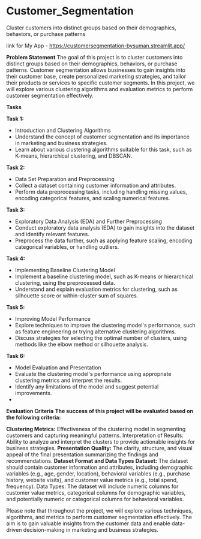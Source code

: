 # Customer_Segmentation

Cluster customers into distinct groups based on their demographics, behaviors, or purchase patterns

link for My App - https://customersegmentation-bysuman.streamlit.app/

**Problem Statement**
The goal of this project is to cluster customers into distinct groups based on their demographics, behaviors, or purchase patterns. Customer segmentation allows businesses to gain insights into their customer base, create personalized marketing strategies, and tailor their products or services to specific customer segments. In this project, we will explore various clustering algorithms and evaluation metrics to perform customer segmentation effectively.

**Tasks**

 **Task 1:**
-  Introduction and Clustering Algorithms
- Understand the concept of customer segmentation and its importance in marketing and business strategies.
- Learn about various clustering algorithms suitable for this task, such as K-means, hierarchical clustering, and DBSCAN.

**Task 2:** 

- Data Set Preparation and Preprocessing
- Collect a dataset containing customer information and attributes.
- Perform data preprocessing tasks, including handling missing values, encoding categorical features, and scaling numerical features.

**Task 3:**
 
- Exploratory Data Analysis (EDA) and Further Preprocessing
- Conduct exploratory data analysis (EDA) to gain insights into the dataset and identify relevant features.
- Preprocess the data further, such as applying feature scaling, encoding categorical variables, or handling outliers.

**Task 4:**

- Implementing Baseline Clustering Model
- Implement a baseline clustering model, such as K-means or hierarchical clustering, using the preprocessed data.
- Understand and explain evaluation metrics for clustering, such as silhouette score or within-cluster sum of squares.

**Task 5:** 

- Improving Model Performance
- Explore techniques to improve the clustering model's performance, such as feature engineering or trying alternative clustering algorithms.
- Discuss strategies for selecting the optimal number of clusters, using methods like the elbow method or silhouette analysis.

**Task 6:** 

- Model Evaluation and Presentation
- Evaluate the clustering model's performance using appropriate clustering metrics and interpret the results.
- Identify any limitations of the model and suggest potential improvements.
-

**Evaluation Criteria**
**The success of this project will be evaluated based on the following criteria:**

**Clustering Metrics:** Effectiveness of the clustering model in segmenting customers and capturing meaningful patterns.
Interpretation of Results: Ability to analyze and interpret the clusters to provide actionable insights for business strategies.
**Presentation Quality:** The clarity, structure, and visual appeal of the final presentation summarizing the findings and recommendations.
**Dataset Format and Data Types**
**Dataset:** The dataset should contain customer information and attributes, including demographic variables (e.g., age, gender, location), behavioral variables (e.g., purchase history, website visits), and customer value metrics (e.g., total spend, frequency).
Data Types: The dataset will include numeric columns for customer value metrics, categorical columns for demographic variables, and potentially numeric or categorical columns for behavioral variables.

Please note that throughout the project, we will explore various techniques, algorithms, and metrics to perform customer segmentation effectively. The aim is to gain valuable insights from the customer data and enable data-driven decision-making in marketing and business strategies.
